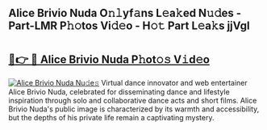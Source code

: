 ## Alice Brivio Nuda O𝚗𝚕yf𝚊ns L𝚎a𝚔ed N𝚞𝚍es - Part-LMR P𝚑𝚘tos Vi𝚍𝚎o - H𝚘𝚝 Part L𝚎a𝚔s jjVgl

# <h2><a href="http://kf0fweg.oniu.top/?m=Alice+Brivio+Nuda">🔗👉 🔴 Alice Brivio Nuda P𝚑ot𝚘𝚜 V𝚒d𝚎o</a></h2>

[![Alice Brivio Nuda Nu𝚍e𝚜](https://i.imgur.com/0qMVB7G.gif)](http://kf0fweg.oniu.top/?m=Alice+Brivio+Nuda)
Virtual dance innovator and web entertainer Alice Brivio Nuda, celebrated for disseminating dance and lifestyle inspiration through solo and collaborative dance acts and short films. Alice Brivio Nuda's public image is characterized by its warmth and accessibility, but the depths of his private life remain a captivating mystery.  
